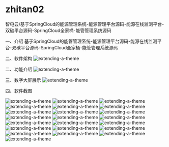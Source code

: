 # zhitan02
智电云/基于SpringCloud的能源管理系统-能源管理平台源码-能源在线监测平台-双碳平台源码-SpringCloud全家桶-能管管理系统源码

一、介绍
基于SpringCloud的能管管理系统-能源管理平台源码-能源在线监测平台-双碳平台源码-SpringCloud全家桶-能管管理系统源码

二、软件架构
![extending-a-theme](/01软件架构.jpg)

二、功能介绍
![extending-a-theme](/02软件功能.jpg)

三、数字大屏展示
![extending-a-theme](/03大屏.png)

四、软件截图

![extending-a-theme](/01.png)
![extending-a-theme](/02.png)
![extending-a-theme](/03.png)
![extending-a-theme](/04.png)
![extending-a-theme](/05.png)
![extending-a-theme](/06.png)
![extending-a-theme](/07.png)
![extending-a-theme](/08.png)
![extending-a-theme](/09.png)
![extending-a-theme](/10.png)
![extending-a-theme](/11.png)
![extending-a-theme](/12.png)
![extending-a-theme](/13.png)
![extending-a-theme](/14.png)
![extending-a-theme](/15.png)
![extending-a-theme](/16.png)
![extending-a-theme](/17.png)
![extending-a-theme](/18.png)
![extending-a-theme](/19.png)
![extending-a-theme](/20.png)
![extending-a-theme](/21.png)
![extending-a-theme](/22.jpg)



